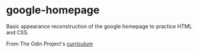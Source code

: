 # google-homepage

Basic appearance reconstruction of the google homepage to practice HTML and CSS.

From The Odin Project's [curriculum](http://www.theodinproject.com/courses/web-development-101/lessons/html-css)
